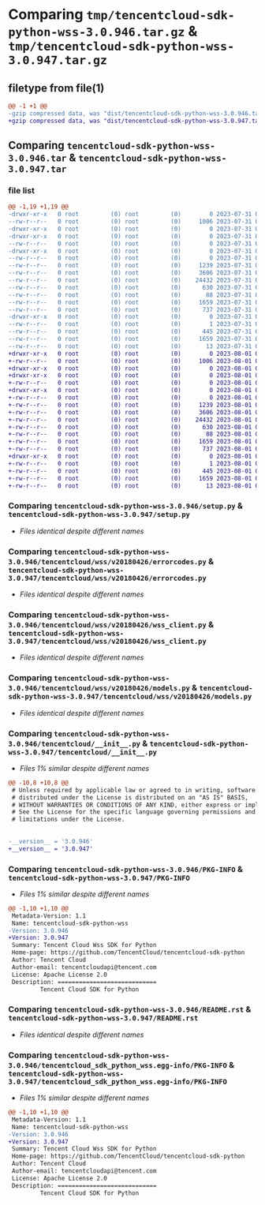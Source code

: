 # Comparing `tmp/tencentcloud-sdk-python-wss-3.0.946.tar.gz` & `tmp/tencentcloud-sdk-python-wss-3.0.947.tar.gz`

## filetype from file(1)

```diff
@@ -1 +1 @@
-gzip compressed data, was "dist/tencentcloud-sdk-python-wss-3.0.946.tar", last modified: Mon Jul 31 00:40:18 2023, max compression
+gzip compressed data, was "dist/tencentcloud-sdk-python-wss-3.0.947.tar", last modified: Tue Aug  1 01:11:38 2023, max compression
```

## Comparing `tencentcloud-sdk-python-wss-3.0.946.tar` & `tencentcloud-sdk-python-wss-3.0.947.tar`

### file list

```diff
@@ -1,19 +1,19 @@
-drwxr-xr-x   0 root         (0) root         (0)        0 2023-07-31 00:40:18.000000 tencentcloud-sdk-python-wss-3.0.946/
--rw-r--r--   0 root         (0) root         (0)     1006 2023-07-31 00:40:18.000000 tencentcloud-sdk-python-wss-3.0.946/setup.py
-drwxr-xr-x   0 root         (0) root         (0)        0 2023-07-31 00:40:18.000000 tencentcloud-sdk-python-wss-3.0.946/tencentcloud/
-drwxr-xr-x   0 root         (0) root         (0)        0 2023-07-31 00:40:18.000000 tencentcloud-sdk-python-wss-3.0.946/tencentcloud/wss/
--rw-r--r--   0 root         (0) root         (0)        0 2023-07-31 00:40:18.000000 tencentcloud-sdk-python-wss-3.0.946/tencentcloud/wss/__init__.py
-drwxr-xr-x   0 root         (0) root         (0)        0 2023-07-31 00:40:18.000000 tencentcloud-sdk-python-wss-3.0.946/tencentcloud/wss/v20180426/
--rw-r--r--   0 root         (0) root         (0)        0 2023-07-31 00:40:18.000000 tencentcloud-sdk-python-wss-3.0.946/tencentcloud/wss/v20180426/__init__.py
--rw-r--r--   0 root         (0) root         (0)     1239 2023-07-31 00:40:18.000000 tencentcloud-sdk-python-wss-3.0.946/tencentcloud/wss/v20180426/errorcodes.py
--rw-r--r--   0 root         (0) root         (0)     3606 2023-07-31 00:40:18.000000 tencentcloud-sdk-python-wss-3.0.946/tencentcloud/wss/v20180426/wss_client.py
--rw-r--r--   0 root         (0) root         (0)    24432 2023-07-31 00:40:18.000000 tencentcloud-sdk-python-wss-3.0.946/tencentcloud/wss/v20180426/models.py
--rw-r--r--   0 root         (0) root         (0)      630 2023-07-31 00:40:18.000000 tencentcloud-sdk-python-wss-3.0.946/tencentcloud/__init__.py
--rw-r--r--   0 root         (0) root         (0)       88 2023-07-31 00:40:18.000000 tencentcloud-sdk-python-wss-3.0.946/setup.cfg
--rw-r--r--   0 root         (0) root         (0)     1659 2023-07-31 00:40:18.000000 tencentcloud-sdk-python-wss-3.0.946/PKG-INFO
--rw-r--r--   0 root         (0) root         (0)      737 2023-07-31 00:40:18.000000 tencentcloud-sdk-python-wss-3.0.946/README.rst
-drwxr-xr-x   0 root         (0) root         (0)        0 2023-07-31 00:40:18.000000 tencentcloud-sdk-python-wss-3.0.946/tencentcloud_sdk_python_wss.egg-info/
--rw-r--r--   0 root         (0) root         (0)        1 2023-07-31 00:40:18.000000 tencentcloud-sdk-python-wss-3.0.946/tencentcloud_sdk_python_wss.egg-info/dependency_links.txt
--rw-r--r--   0 root         (0) root         (0)      445 2023-07-31 00:40:18.000000 tencentcloud-sdk-python-wss-3.0.946/tencentcloud_sdk_python_wss.egg-info/SOURCES.txt
--rw-r--r--   0 root         (0) root         (0)     1659 2023-07-31 00:40:18.000000 tencentcloud-sdk-python-wss-3.0.946/tencentcloud_sdk_python_wss.egg-info/PKG-INFO
--rw-r--r--   0 root         (0) root         (0)       13 2023-07-31 00:40:18.000000 tencentcloud-sdk-python-wss-3.0.946/tencentcloud_sdk_python_wss.egg-info/top_level.txt
+drwxr-xr-x   0 root         (0) root         (0)        0 2023-08-01 01:11:38.000000 tencentcloud-sdk-python-wss-3.0.947/
+-rw-r--r--   0 root         (0) root         (0)     1006 2023-08-01 01:11:38.000000 tencentcloud-sdk-python-wss-3.0.947/setup.py
+drwxr-xr-x   0 root         (0) root         (0)        0 2023-08-01 01:11:38.000000 tencentcloud-sdk-python-wss-3.0.947/tencentcloud/
+drwxr-xr-x   0 root         (0) root         (0)        0 2023-08-01 01:11:38.000000 tencentcloud-sdk-python-wss-3.0.947/tencentcloud/wss/
+-rw-r--r--   0 root         (0) root         (0)        0 2023-08-01 01:11:38.000000 tencentcloud-sdk-python-wss-3.0.947/tencentcloud/wss/__init__.py
+drwxr-xr-x   0 root         (0) root         (0)        0 2023-08-01 01:11:38.000000 tencentcloud-sdk-python-wss-3.0.947/tencentcloud/wss/v20180426/
+-rw-r--r--   0 root         (0) root         (0)        0 2023-08-01 01:11:38.000000 tencentcloud-sdk-python-wss-3.0.947/tencentcloud/wss/v20180426/__init__.py
+-rw-r--r--   0 root         (0) root         (0)     1239 2023-08-01 01:11:38.000000 tencentcloud-sdk-python-wss-3.0.947/tencentcloud/wss/v20180426/errorcodes.py
+-rw-r--r--   0 root         (0) root         (0)     3606 2023-08-01 01:11:38.000000 tencentcloud-sdk-python-wss-3.0.947/tencentcloud/wss/v20180426/wss_client.py
+-rw-r--r--   0 root         (0) root         (0)    24432 2023-08-01 01:11:38.000000 tencentcloud-sdk-python-wss-3.0.947/tencentcloud/wss/v20180426/models.py
+-rw-r--r--   0 root         (0) root         (0)      630 2023-08-01 01:11:38.000000 tencentcloud-sdk-python-wss-3.0.947/tencentcloud/__init__.py
+-rw-r--r--   0 root         (0) root         (0)       88 2023-08-01 01:11:38.000000 tencentcloud-sdk-python-wss-3.0.947/setup.cfg
+-rw-r--r--   0 root         (0) root         (0)     1659 2023-08-01 01:11:38.000000 tencentcloud-sdk-python-wss-3.0.947/PKG-INFO
+-rw-r--r--   0 root         (0) root         (0)      737 2023-08-01 01:11:38.000000 tencentcloud-sdk-python-wss-3.0.947/README.rst
+drwxr-xr-x   0 root         (0) root         (0)        0 2023-08-01 01:11:38.000000 tencentcloud-sdk-python-wss-3.0.947/tencentcloud_sdk_python_wss.egg-info/
+-rw-r--r--   0 root         (0) root         (0)        1 2023-08-01 01:11:38.000000 tencentcloud-sdk-python-wss-3.0.947/tencentcloud_sdk_python_wss.egg-info/dependency_links.txt
+-rw-r--r--   0 root         (0) root         (0)      445 2023-08-01 01:11:38.000000 tencentcloud-sdk-python-wss-3.0.947/tencentcloud_sdk_python_wss.egg-info/SOURCES.txt
+-rw-r--r--   0 root         (0) root         (0)     1659 2023-08-01 01:11:38.000000 tencentcloud-sdk-python-wss-3.0.947/tencentcloud_sdk_python_wss.egg-info/PKG-INFO
+-rw-r--r--   0 root         (0) root         (0)       13 2023-08-01 01:11:38.000000 tencentcloud-sdk-python-wss-3.0.947/tencentcloud_sdk_python_wss.egg-info/top_level.txt
```

### Comparing `tencentcloud-sdk-python-wss-3.0.946/setup.py` & `tencentcloud-sdk-python-wss-3.0.947/setup.py`

 * *Files identical despite different names*

### Comparing `tencentcloud-sdk-python-wss-3.0.946/tencentcloud/wss/v20180426/errorcodes.py` & `tencentcloud-sdk-python-wss-3.0.947/tencentcloud/wss/v20180426/errorcodes.py`

 * *Files identical despite different names*

### Comparing `tencentcloud-sdk-python-wss-3.0.946/tencentcloud/wss/v20180426/wss_client.py` & `tencentcloud-sdk-python-wss-3.0.947/tencentcloud/wss/v20180426/wss_client.py`

 * *Files identical despite different names*

### Comparing `tencentcloud-sdk-python-wss-3.0.946/tencentcloud/wss/v20180426/models.py` & `tencentcloud-sdk-python-wss-3.0.947/tencentcloud/wss/v20180426/models.py`

 * *Files identical despite different names*

### Comparing `tencentcloud-sdk-python-wss-3.0.946/tencentcloud/__init__.py` & `tencentcloud-sdk-python-wss-3.0.947/tencentcloud/__init__.py`

 * *Files 1% similar despite different names*

```diff
@@ -10,8 +10,8 @@
 # Unless required by applicable law or agreed to in writing, software
 # distributed under the License is distributed on an "AS IS" BASIS,
 # WITHOUT WARRANTIES OR CONDITIONS OF ANY KIND, either express or implied.
 # See the License for the specific language governing permissions and
 # limitations under the License.
 
 
-__version__ = '3.0.946'
+__version__ = '3.0.947'
```

### Comparing `tencentcloud-sdk-python-wss-3.0.946/PKG-INFO` & `tencentcloud-sdk-python-wss-3.0.947/PKG-INFO`

 * *Files 1% similar despite different names*

```diff
@@ -1,10 +1,10 @@
 Metadata-Version: 1.1
 Name: tencentcloud-sdk-python-wss
-Version: 3.0.946
+Version: 3.0.947
 Summary: Tencent Cloud Wss SDK for Python
 Home-page: https://github.com/TencentCloud/tencentcloud-sdk-python
 Author: Tencent Cloud
 Author-email: tencentcloudapi@tencent.com
 License: Apache License 2.0
 Description: ============================
         Tencent Cloud SDK for Python
```

### Comparing `tencentcloud-sdk-python-wss-3.0.946/README.rst` & `tencentcloud-sdk-python-wss-3.0.947/README.rst`

 * *Files identical despite different names*

### Comparing `tencentcloud-sdk-python-wss-3.0.946/tencentcloud_sdk_python_wss.egg-info/PKG-INFO` & `tencentcloud-sdk-python-wss-3.0.947/tencentcloud_sdk_python_wss.egg-info/PKG-INFO`

 * *Files 1% similar despite different names*

```diff
@@ -1,10 +1,10 @@
 Metadata-Version: 1.1
 Name: tencentcloud-sdk-python-wss
-Version: 3.0.946
+Version: 3.0.947
 Summary: Tencent Cloud Wss SDK for Python
 Home-page: https://github.com/TencentCloud/tencentcloud-sdk-python
 Author: Tencent Cloud
 Author-email: tencentcloudapi@tencent.com
 License: Apache License 2.0
 Description: ============================
         Tencent Cloud SDK for Python
```

